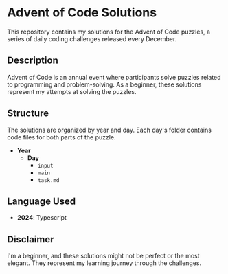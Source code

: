 # Advent of Code Solutions

This repository contains my solutions for the Advent of Code puzzles, a series of daily coding challenges released every December.

## Description

Advent of Code is an annual event where participants solve puzzles related to programming and problem-solving. As a beginner, these solutions represent my attempts at solving the puzzles.

## Structure

The solutions are organized by year and day. Each day's folder contains code files for both parts of the puzzle.

- **Year**
    - **Day**
        - `input`
        - `main`
        - `task.md`

## Language Used

- **2024**: Typescript

## Disclaimer

I'm a beginner, and these solutions might not be perfect or the most elegant. They represent my learning journey through the challenges.

